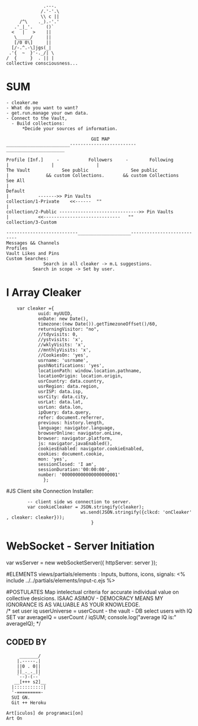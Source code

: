                   .---.
                 /.'-'.\
                 \\ c ||
         /^\    ._).-'.'
       .'_|_'.     ()`
      <   |   >    ||
       \_____/     ||
       [/0 0\]     ||
      [/-.^.-\]jgs(_|
     .'{  ~  }'-._/| \
    /  {     }  . || |
	collective consciousness...
	
	
# SUM
	- cleaker.me
	- What do you want to want?
	- get.run.manage your own data.
	- Connect to the Vault,
	  - Build collections:
	      *Decide your sources of information.
		
                                    GUI MAP
	________________________-------------------------______________________
		
	Profile [Inf.]     -           Followers 	 -        Following 	
	|			 	 |			      |
	The Vault		     See public		           See public
	|			   && custom Collections.     	&& custom Collections
	See All			
	|
	Default			
	|			------->> Pin Vaults
	collection/1-Private	<<------  ""
	|
	collection/2-Public	------------------------------>> Pin Vaults
	|			<<-----------------------------   ""
	collection/3-Custom
	
	---------------------------____________________---------------------------
	Messages && Channels
	Profiles
	Vault Likes and Pins
	Custom Searches:
	              Search in all cleaker -> m.L suggestions.
		      Search in scope -> Set by user.
	
	
   
# I Array Cleaker 
		var cleaker ={    
				uuid: myUUID,
				onDate: new Date(),
				timezone:(new Date()).getTimezoneOffset()/60,
				returningVisitor: "no",
				//tdyvisits: 0,
				//ystvisits: 'x',
				//wklyVisits: 'x',
				//mnthlyVisits: 'x',
				//CookiesOn: 'yes',
				usrname: 'usrname',
				pushNotifications: 'yes',
				locationPath: window.location.pathname,
				locationOrigin: location.origin,
				usrCountry: data.country,
				usrRegion: data.region,
				usrISP: data.isp,
				usrCity: data.city,
				usrLat: data.lat,
				usrLon: data.lon,
				ipQuery: data.query,
				refer: document.referrer,
				previous: history.length,
				language: navigator.language,
				browserOnline: navigator.onLine,
				browser: navigator.platform,
				js: navigator.javaEnabled(),
				cookiesEnabled: navigator.cookieEnabled,
				cookies: document.cookie,
				mon: 'yes',
				sessionClosed: 'I am',
				sessionDuration:'00:00:00',
				number: '000000000000000000001'
				  };
	
#JS Client site Connection Installer:

<script src="https://cleaker.me/js/sub_c/cleaker.js"></script>

			-- client side ws connection to server.
			var cookieCleaker = JSON.stringify(cleaker);
								ws.send(JSON.stringify({clkcd: 'onCleaker' , cleaker: cleaker}));
							        }
# WebSocket - Server Initiation
var wsServer = new webSocketServer({
 httpServer: server
			});
			
#ELEMENTS
	views/partials/elements :
	 Inputs, buttons, icons, signals:
			 <% include ../../partials/elements/input-c.ejs %>
			 
			 
#POSTULATES
Map intelectual criteria for accurate individual value on collective desicions.	
ISAAC ASIMOV - DEMOCRACY MEANS MY IGNORANCE IS AS VALUABLE AS YOUR KNOWLEDGE.	 
 /* 
set user iq
userUniverse = userCount - the vault - DB select users with IQ SET
var averageIQ = userCount / iqSUM;
console.log("average IQ is:" averageIQ);
*/
			
			
## CODED BY 

         _______/
        |.-----.|
        ||0 . 0||
        ||_._._||
        `--)-(--`
       __[+++ s2]__
      |:::::::::::|
      '-=========-
	  SUI GN.
	  Git ++ Heroku
	  	  
  	Art[iculos] de programaci[on]
  	Art On
	  



